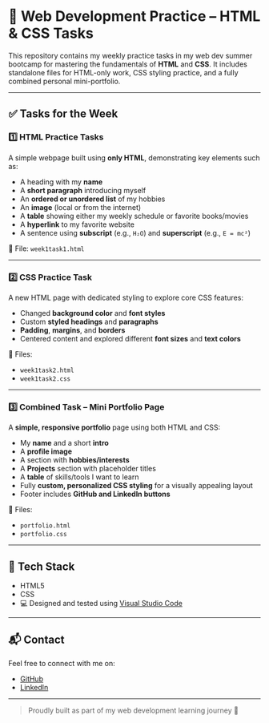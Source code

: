 # 🧠 Web Development Practice – HTML & CSS Tasks

This repository contains my weekly practice tasks in my web dev summer bootcamp for mastering the fundamentals of **HTML** and **CSS**. It includes standalone files for HTML-only work, CSS styling practice, and a fully combined personal mini-portfolio.

---

## ✅ Tasks for the Week

### 1️⃣ HTML Practice Tasks

A simple webpage built using **only HTML**, demonstrating key elements such as:

- A heading with my **name**
- A **short paragraph** introducing myself
- An **ordered or unordered list** of my hobbies
- An **image** (local or from the internet)
- A **table** showing either my weekly schedule or favorite books/movies
- A **hyperlink** to my favorite website
- A sentence using **subscript** (e.g., `H₂O`) and **superscript** (e.g., `E = mc²`)

📁 File: `week1task1.html`

---

### 2️⃣ CSS Practice Task

A new HTML page with dedicated styling to explore core CSS features:

- Changed **background color** and **font styles**
- Custom **styled headings** and **paragraphs**
- **Padding**, **margins**, and **borders**
- Centered content and explored different **font sizes** and **text colors**

📁 Files:
- `week1task2.html`
- `week1task2.css`

---

### 3️⃣ Combined Task – Mini Portfolio Page

A **simple, responsive portfolio** page using both HTML and CSS:

- My **name** and a short **intro**
- A **profile image**
- A section with **hobbies/interests**
- A **Projects** section with placeholder titles
- A **table** of skills/tools I want to learn
- Fully **custom, personalized CSS styling** for a visually appealing layout
- Footer includes **GitHub and LinkedIn buttons**

📁 Files:
- `portfolio.html`
- `portfolio.css`


---

## 🔧 Tech Stack
- HTML5
- CSS
- 💻 Designed and tested using [Visual Studio Code](https://code.visualstudio.com/)


---

## 📬 Contact

Feel free to connect with me on:

- [GitHub](https://github.com/SuyashAnand2028/)
- [LinkedIn](https://www.linkedin.com/in/suyash-anand-023a98291/)

---

> Proudly built as part of my web development learning journey 🚀
